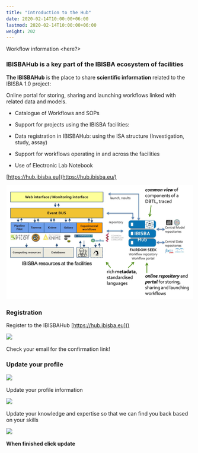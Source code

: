 ```yaml
---
title: "Introduction to the Hub"
date: 2020-02-14T10:00:00+06:00
lastmod: 2020-02-14T10:00:00+06:00
weight: 202
---
```


Workflow information <here?>

### IBISBAHub is a key part of the IBISBA ecosystem of facilities  

**The IBISBAHub** is the place to share **scientific information** related to the IBISBA 1.0 project: 

Online portal for storing, sharing and launching workflows linked with related data and models.  

- Catalogue of Workflows and SOPs

- Support for projects using the IBISBA facilities:

- Data registration in IBISBAHub: using the ISA structure (Investigation, study, assay)

- Support for workflows operating in and across the facilities

- Use of Electronic Lab Notebook

[https://hub.ibisba.eu](https://hub.ibisba.eu/)

![](./images/Concept.png)

### Registration

Register to the IBISBAHub [https://hub.ibisba.eu]()

![](Signup.png)

Check your email for the confirmation link! 

### Update your profile

![](ToProfile.png)

Update your profile information

![](Profile.png)

Update your knowledge and expertise so that we can find you back based on your skills

![](KnowledgeExpertise.png)

**When finished click update**
